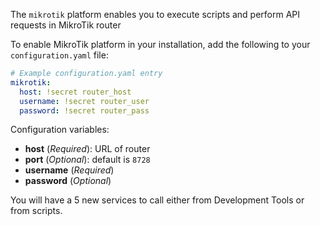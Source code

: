 The `mikrotik` platform enables you to execute scripts and perform API requests in MikroTik router

To enable MikroTik platform in your installation, add the following to your `configuration.yaml` file:

```yaml
# Example configuration.yaml entry
mikrotik:
  host: !secret router_host
  username: !secret router_user
  password: !secret router_pass
```

Configuration variables:

- **host** (*Required*): URL of router
- **port** (*Optional*): default is `8728`
- **username** (*Required*)
- **password** (*Optional*)

You will have a 5 new services to call either from Development Tools or from scripts.